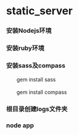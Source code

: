 static_server
=============

### 安装Nodejs环境

### 安装ruby环境

### 安装sass及compass

　　gem install sass

　　gem install compass

### 根目录创建logs文件夹

### node app
